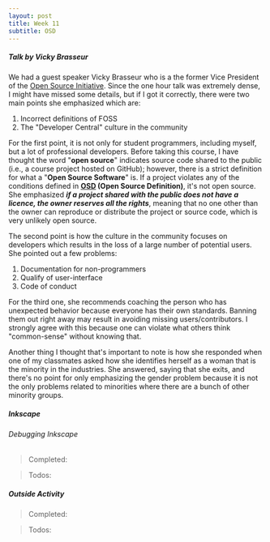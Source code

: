 ```yaml
---
layout: post
title: Week 11
subtitle: OSD
---
```


##### Talk by Vicky Brasseur
We had a guest speaker Vicky Brasseur who is a the former Vice President of the 
[Open Source Initiative][OSI]. Since the one hour talk was extremely dense, I 
might have missed some details, but if I got it correctly, there were two main 
points she emphasized which are:
  1. Incorrect definitions of FOSS  
  1. The "Developer Central" culture in the community  
  
For the first point, it is not only for student programmers, including myself,
but a lot of professional developers. Before taking this course, I have thought 
the word "**open source**" indicates source code shared to the public (i.e., a 
course project hosted on GitHub); however, there is a strict definition for what 
a "**Open Source Software**" is. If a project violates any of the conditions 
defined in **[OSD] (Open Source Definition)**, it's not open source. She 
emphasized ***if a project shared with the public does not have a licence, the 
owner reserves all the rights***, meaning that no one other than the owner can 
reproduce or distribute the project or source code, which is very unlikely open 
source.

The second point is how the culture in the community focuses on 
developers which results in the loss of a large number of potential users. She 
pointed out a few problems:
1. Documentation for non-programmers
2. Qualify of user-interface
3. Code of conduct 

For the third one, she recommends coaching the person who has unexpected 
behavior because everyone has their own standards. Banning them out right away 
may result in avoiding missing users/contributors. I strongly agree with this 
because one can violate what others think "common-sense" without knowing that.

Another thing I thought that's important to note is how she responded when one 
of my classmates asked how she identifies herself as a woman that is the 
minority in the industries. She answered, saying that she exits, and there's no 
point for only emphasizing the gender problem because it is not the only 
problems related to minorities where there are a bunch of other minority groups.


##### Inkscape

###### Debugging Inkscape

> Completed:

> Todos:


##### Outside Activity

> Completed:

> Todos:

[OSI]: https://opensource.org
[OSD]: https://opensource.org/osd-annotated
